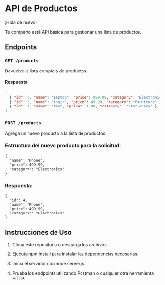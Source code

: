 # API de Productos

¡Hola de nuevo! 

Te comparto está API básica para gestionar una lista de productos.

## Endpoints

### `GET /products`

Devuelve la lista completa de productos.

#### Respuesta:

```json
[
  { "id": 1, "name": "Laptop", "price": 999.99, "category": "Electronics" },
  { "id": 2, "name": "Chair", "price": 49.99, "category": "Furniture" },
  { "id": 3, "name": "Pen", "price": 1.99, "category": "Stationery" }
]
```
### `POST /products`

Agrega un nuevo producto a la lista de productos.

### Estructura del nuevo producto para la solicitud:


```
{
  "name": "Phone",
  "price": 499.99,
  "category": "Electronics"
}

```
### Respuesta: 

```
{
  "id": 4,
  "name": "Phone",
  "price": 499.99,
  "category": "Electronics"
}

```

## Instrucciones de Uso

1. Clona este repositorio o descarga los archivos.

2. Ejecuta npm install para instalar las dependencias necesarias.

3. Inicia el servidor con node server.js.

4. Prueba los endpoints utilizando Postman o cualquier otra herramienta HTTP.
